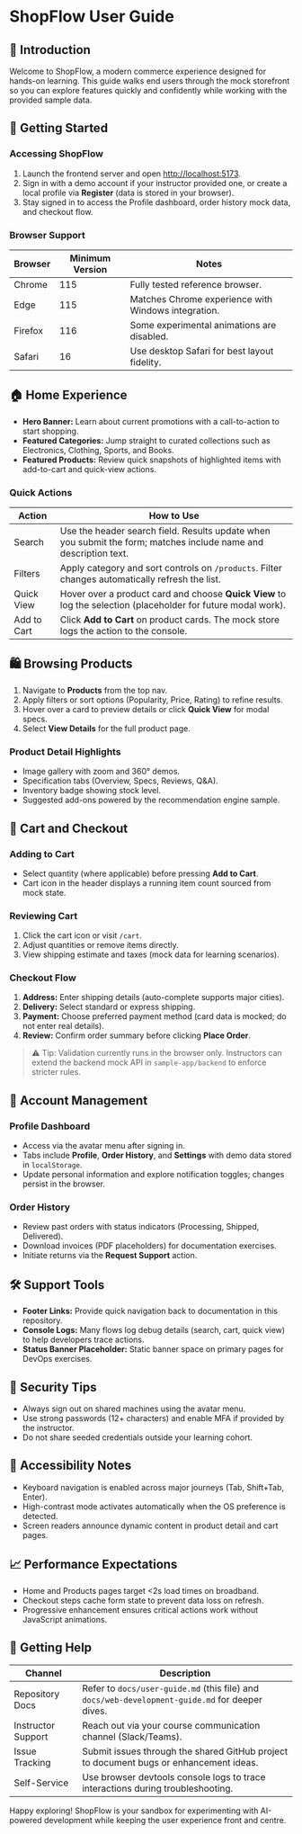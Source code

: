 # ShopFlow User Guide

## 🌟 Introduction

Welcome to ShopFlow, a modern commerce experience designed for hands-on learning. This guide walks end users through the mock storefront so you can explore features quickly and confidently while working with the provided sample data.

## 🧭 Getting Started

### Accessing ShopFlow

1. Launch the frontend server and open <http://localhost:5173>.
2. Sign in with a demo account if your instructor provided one, or create a local profile via **Register** (data is stored in your browser).
3. Stay signed in to access the Profile dashboard, order history mock data, and checkout flow.

### Browser Support

| Browser | Minimum Version | Notes |
| --- | --- | --- |
| Chrome | 115 | Fully tested reference browser. |
| Edge | 115 | Matches Chrome experience with Windows integration. |
| Firefox | 116 | Some experimental animations are disabled. |
| Safari | 16 | Use desktop Safari for best layout fidelity. |

## 🏠 Home Experience

- **Hero Banner:** Learn about current promotions with a call-to-action to start shopping.
- **Featured Categories:** Jump straight to curated collections such as Electronics, Clothing, Sports, and Books.
- **Featured Products:** Review quick snapshots of highlighted items with add-to-cart and quick-view actions.

### Quick Actions

| Action | How to Use |
| --- | --- |
| Search | Use the header search field. Results update when you submit the form; matches include name and description text. |
| Filters | Apply category and sort controls on `/products`. Filter changes automatically refresh the list. |
| Quick View | Hover over a product card and choose **Quick View** to log the selection (placeholder for future modal work). |
| Add to Cart | Click **Add to Cart** on product cards. The mock store logs the action to the console. |

## 🛍️ Browsing Products

1. Navigate to **Products** from the top nav.
2. Apply filters or sort options (Popularity, Price, Rating) to refine results.
3. Hover over a card to preview details or click **Quick View** for modal specs.
4. Select **View Details** for the full product page.

### Product Detail Highlights

- Image gallery with zoom and 360° demos.
- Specification tabs (Overview, Specs, Reviews, Q&A).
- Inventory badge showing stock level.
- Suggested add-ons powered by the recommendation engine sample.

## 🛒 Cart and Checkout

### Adding to Cart

- Select quantity (where applicable) before pressing **Add to Cart**.
- Cart icon in the header displays a running item count sourced from mock state.

### Reviewing Cart

1. Click the cart icon or visit `/cart`.
2. Adjust quantities or remove items directly.
3. View shipping estimate and taxes (mock data for learning scenarios).

### Checkout Flow

1. **Address:** Enter shipping details (auto-complete supports major cities).
2. **Delivery:** Select standard or express shipping.
3. **Payment:** Choose preferred payment method (card data is mocked; do not enter real details).
4. **Review:** Confirm order summary before clicking **Place Order**.

> ⚠️ Tip: Validation currently runs in the browser only. Instructors can extend the backend mock API in `sample-app/backend` to enforce stricter rules.

## 👤 Account Management

### Profile Dashboard

- Access via the avatar menu after signing in.
- Tabs include **Profile**, **Order History**, and **Settings** with demo data stored in `localStorage`.
- Update personal information and explore notification toggles; changes persist in the browser.

### Order History

- Review past orders with status indicators (Processing, Shipped, Delivered).
- Download invoices (PDF placeholders) for documentation exercises.
- Initiate returns via the **Request Support** action.

## 🛠️ Support Tools

- **Footer Links:** Provide quick navigation back to documentation in this repository.
- **Console Logs:** Many flows log debug details (search, cart, quick view) to help developers trace actions.
- **Status Banner Placeholder:** Static banner space on primary pages for DevOps exercises.

## 🔐 Security Tips

- Always sign out on shared machines using the avatar menu.
- Use strong passwords (12+ characters) and enable MFA if provided by the instructor.
- Do not share seeded credentials outside your learning cohort.

## 🧰 Accessibility Notes

- Keyboard navigation is enabled across major journeys (Tab, Shift+Tab, Enter).
- High-contrast mode activates automatically when the OS preference is detected.
- Screen readers announce dynamic content in product detail and cart pages.

## 📈 Performance Expectations

- Home and Products pages target <2s load times on broadband.
- Checkout steps cache form state to prevent data loss on refresh.
- Progressive enhancement ensures critical actions work without JavaScript animations.

## 🤝 Getting Help

| Channel | Description |
| --- | --- |
| Repository Docs | Refer to `docs/user-guide.md` (this file) and `docs/web-development-guide.md` for deeper dives. |
| Instructor Support | Reach out via your course communication channel (Slack/Teams). |
| Issue Tracking | Submit issues through the shared GitHub project to document bugs or enhancement ideas. |
| Self-Service | Use browser devtools console logs to trace interactions during troubleshooting. |

Happy exploring! ShopFlow is your sandbox for experimenting with AI-powered development while keeping the user experience front and centre.

